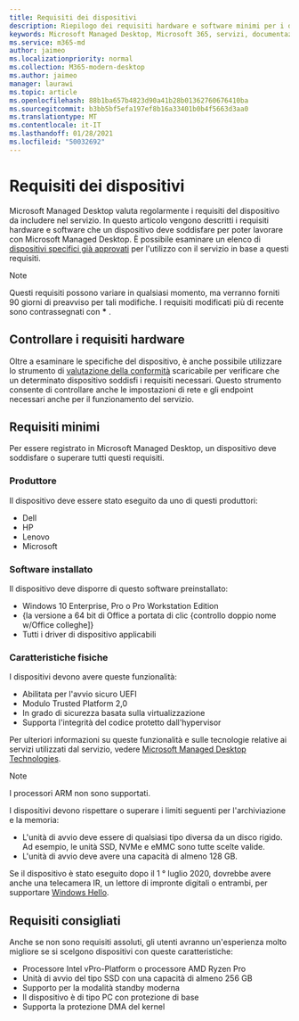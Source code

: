 ```yaml
---
title: Requisiti dei dispositivi
description: Riepilogo dei requisiti hardware e software minimi per i dispositivi per l'utilizzo con Microsoft Managed Desktop
keywords: Microsoft Managed Desktop, Microsoft 365, servizi, documentazione
ms.service: m365-md
author: jaimeo
ms.localizationpriority: normal
ms.collection: M365-modern-desktop
ms.author: jaimeo
manager: laurawi
ms.topic: article
ms.openlocfilehash: 88b1ba657b4823d90a41b28b01362760676410ba
ms.sourcegitcommit: b3bb5bf5efa197ef8b16a33401b0b4f5663d3aa0
ms.translationtype: MT
ms.contentlocale: it-IT
ms.lasthandoff: 01/28/2021
ms.locfileid: "50032692"
---
```

# <a name="device-requirements"></a>Requisiti dei dispositivi

Microsoft Managed Desktop valuta regolarmente i requisiti del dispositivo da includere nel servizio. In questo articolo vengono descritti i requisiti hardware e software che un dispositivo deve soddisfare per poter lavorare con Microsoft Managed Desktop. È possibile esaminare un elenco di [dispositivi specifici già approvati](device-list.md) per l'utilizzo con il servizio in base a questi requisiti.

> [!NOTE]
> Questi requisiti possono variare in qualsiasi momento, ma verranno forniti 90 giorni di preavviso per tali modifiche. I requisiti modificati più di recente sono contrassegnati con **\*** . 

## <a name="check-hardware-requirements"></a>Controllare i requisiti hardware

Oltre a esaminare le specifiche del dispositivo, è anche possibile utilizzare lo strumento di [valutazione della conformità](../get-ready/readiness-assessment-downloadable.md) scaricabile per verificare che un determinato dispositivo soddisfi i requisiti necessari. Questo strumento consente di controllare anche le impostazioni di rete e gli endpoint necessari anche per il funzionamento del servizio.

## <a name="minimum-requirements"></a>Requisiti minimi

Per essere registrato in Microsoft Managed Desktop, un dispositivo deve soddisfare o superare tutti questi requisiti.

### <a name="manufacturer"></a>Produttore

Il dispositivo deve essere stato eseguito da uno di questi produttori:

- Dell
- HP
- Lenovo
- Microsoft


### <a name="installed-software"></a>Software installato

Il dispositivo deve disporre di questo software preinstallato:

- Windows 10 Enterprise, Pro o Pro Workstation Edition
- {la versione a 64 bit di Office a portata di clic {controllo doppio nome w/Office colleghe]}
- Tutti i driver di dispositivo applicabili


### <a name="physical-features"></a>Caratteristiche fisiche

I dispositivi devono avere queste funzionalità:

- Abilitata per l'avvio sicuro UEFI 
- Modulo Trusted Platform 2,0 
- In grado di sicurezza basata sulla virtualizzazione 
- Supporta l'integrità del codice protetto dall'hypervisor 

Per ulteriori informazioni su queste funzionalità e sulle tecnologie relative ai servizi utilizzati dal servizio, vedere [Microsoft Managed Desktop Technologies](../intro/technologies.md).

> [!NOTE]
> I processori ARM non sono supportati.

I dispositivi devono rispettare o superare i limiti seguenti per l'archiviazione e la memoria:

- L'unità di avvio deve essere di qualsiasi tipo diversa da un disco rigido. Ad esempio, le unità SSD, NVMe e eMMC sono tutte scelte valide.
- L'unità di avvio deve avere una capacità di almeno 128 GB.

Se il dispositivo è stato eseguito dopo il 1 ° luglio 2020, dovrebbe avere anche una telecamera IR, un lettore di impronte digitali o entrambi, per supportare [Windows Hello](https://docs.microsoft.com/windows-hardware/design/device-experiences/windows-hello-enhanced-sign-in-security).

## <a name="recommended-requirements"></a>Requisiti consigliati

Anche se non sono requisiti assoluti, gli utenti avranno un'esperienza molto migliore se si scelgono dispositivi con queste caratteristiche:

- Processore Intel vPro-Platform o processore AMD Ryzen Pro
- Unità di avvio del tipo SSD con una capacità di almeno 256 GB
- Supporto per la modalità standby moderna
- Il dispositivo è di tipo PC con protezione di base
- Supporta la protezione DMA del kernel